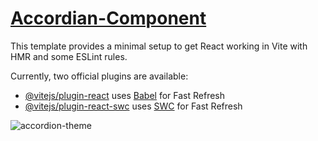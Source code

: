 # [Accordian-Component](https://59-accordian-component.vercel.app/)


This template provides a minimal setup to get React working in Vite with HMR and some ESLint rules.

Currently, two official plugins are available:

- [@vitejs/plugin-react](https://github.com/vitejs/vite-plugin-react/blob/main/packages/plugin-react/README.md) uses [Babel](https://babeljs.io/) for Fast Refresh
- [@vitejs/plugin-react-swc](https://github.com/vitejs/vite-plugin-react-swc) uses [SWC](https://swc.rs/) for Fast Refresh

![accordion-theme](https://github.com/SaadMahi/59-Accordian-Component/assets/117567622/ec4a5f3f-b174-4282-8e61-2af36cf439c0)



